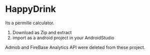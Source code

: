 # HappyDrink
Its a permille calculator.

1) Download as Zip and extract
2) import as a android project in your AndroidStudio


Admob and FireBase Analytics API were deleted from these project.
